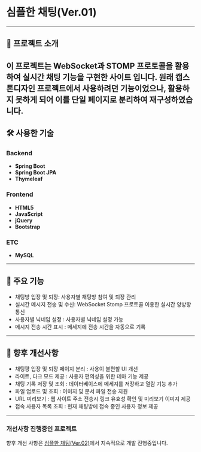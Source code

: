 # 심플한 채팅(Ver.01)

---
## 📖 프로젝트 소개

이 프로젝트는 WebSocket과 STOMP 프로토콜을 활용하여 실시간 채팅 기능을 구현한 사이트 입니다.
원래 캡스톤디자인 프로젝트에서 사용하려던 기능이었으나, 활용하지 못하게 되어 이를 단일 페이지로 분리하여 재구성하였습니다.
---


## 🛠️ 사용한 기술

### Backend
- **Spring Boot**
- **Spring Boot JPA**
- **Thymeleaf**

### Frontend
- **HTML5**
- **JavaScript**
- **jQuery**
- **Bootstrap**

### ETC
- **MySQL**

---

## 🌟 주요 기능
- 채팅방 입장 및 퇴장: 사용자별 채팅방 참여 및 퇴장 관리
- 실시간 메시지 전송 및 수신: WebSocket Stomp 프로토콜 이용한 실시간 양방향 통신
- 사용자별 닉네임 설정 : 사용자별 닉네임 설정 가능
- 메시지 전송 시간 표시 : 메세지에 전송 시간을 자동으로 기록

---

## 📌 향후 개선사항
- 채팅팡 입장 및 퇴장 페이지 분리 : 사용이 불편할 UI 개선
- 라이트, 다크 모드 제공 : 사용자 편의성을 위한 테마 기능 제공
- 채팅 기록 저장 및 조회 : 데이터베이스에 메세지를 저장하고 열람 기능 추가
- 파일 업로드 및 조회 : 이미지 및 문서 파일 전송 지원
- URL 미리보기 : 웹 사이트 주소 전송시 링크 유효성 확인 및 미리보기 이미지 제공
- 접속 사용자 목록 조회 : 현재 채팅방에 접속 중인 사용자 정보 제공
---

### 개선사항 진행중인 프로젝트
향후 개선 사항은 [심플한 채팅(Ver.02)](https://github.com/redmori1/Simple-Chating-Ver.02-)에서 지속적으로 개발 진행중입니다.

